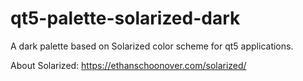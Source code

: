 # qt5-palette-solarized-dark
A dark palette based on Solarized color scheme for qt5 applications.

About Solarized: https://ethanschoonover.com/solarized/
